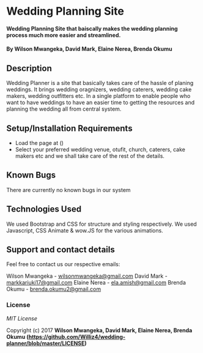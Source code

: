 # Wedding Planning Site

#### Wedding Planning Site that baiscally makes the wedding planning process much more easier and streamlined. 

#### By **Wilson Mwangeka, David Mark, Elaine Nerea, Brenda Okumu**

## Description

Wedding Planner is a site that basically takes care of the hassle of planing weddings. It brings wedding oragnizers, wedding caterers, wedding cake makers, wedding outfitters etc. In a single platform to enable people who want to have weddings to have an easier time to getting the resources and planning the wedding all from central system. 

## Setup/Installation Requirements

* Load the page at ()
* Select your preferred wedding venue, otufit, church, caterers, cake makers etc and we shall take care of the rest of the details. 

## Known Bugs

There are currently no known bugs in our system

## Technologies Used

We used Bootstrap and CSS for structure and styling respectively. We used Javascript, CSS Animate & wow.JS for the various animations. 

## Support and contact details

Feel free to contact us our respective emails: 

Wilson Mwangeka -  wilsonmwangeka@gmail.com
David Mark - markkariuki17@gmail.com
Elaine Nerea - ela.amish@gmail.com
Brenda Okumu - brenda.okumu2@gmail.com

### License

*MIT License*

Copyright (c) 2017 **Wilson Mwangeka, David Mark, Elaine Nerea, Brenda Okumu (https://github.com/Williz4/wedding-planner/blob/master/LICENSE)**